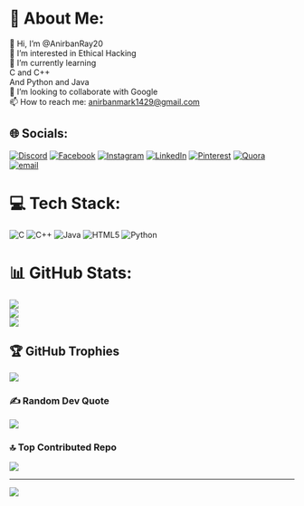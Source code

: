 # 💫 About Me:
👋 Hi, I’m @AnirbanRay20<br>👀 I’m interested in Ethical Hacking<br>🌱 I’m currently learning<br>C and C++<br> And Python and Java<br>💞️ I’m looking to collaborate with Google<br>📫 How to reach me: anirbanmark1429@gmail.com<br>


## 🌐 Socials:
[![Discord](https://img.shields.io/badge/Discord-%237289DA.svg?logo=discord&logoColor=white)](https://discord.gg/https://discordapp.com/users/anirbanray20_20805_82277) [![Facebook](https://img.shields.io/badge/Facebook-%231877F2.svg?logo=Facebook&logoColor=white)](https://facebook.com/https://www.facebook.com/Andrew.Stark.2004/) [![Instagram](https://img.shields.io/badge/Instagram-%23E4405F.svg?logo=Instagram&logoColor=white)](https://instagram.com/https://www.instagram.com/anirban.royal2044/) [![LinkedIn](https://img.shields.io/badge/LinkedIn-%230077B5.svg?logo=linkedin&logoColor=white)](https://linkedin.com/in/https://www.linkedin.com/in/anirban-ray-0336bb242/) [![Pinterest](https://img.shields.io/badge/Pinterest-%23E60023.svg?logo=Pinterest&logoColor=white)](https://pinterest.com/https://in.pinterest.com/anirbanmark1429/) [![Quora](https://img.shields.io/badge/Quora-%23B92B27.svg?logo=Quora&logoColor=white)](https://quora.com/profile/https://www.quora.com/profile/ANIRBAN-ROY-579) [![email](https://img.shields.io/badge/Email-D14836?logo=gmail&logoColor=white)](mailto:anirbanmark1429@gmail.com) 

# 💻 Tech Stack:
![C](https://img.shields.io/badge/c-%2300599C.svg?style=for-the-badge&logo=c&logoColor=white) ![C++](https://img.shields.io/badge/c++-%2300599C.svg?style=for-the-badge&logo=c%2B%2B&logoColor=white) ![Java](https://img.shields.io/badge/java-%23ED8B00.svg?style=for-the-badge&logo=openjdk&logoColor=white) ![HTML5](https://img.shields.io/badge/html5-%23E34F26.svg?style=for-the-badge&logo=html5&logoColor=white) ![Python](https://img.shields.io/badge/python-3670A0?style=for-the-badge&logo=python&logoColor=ffdd54)
# 📊 GitHub Stats:
![](https://github-readme-stats.vercel.app/api?username=AnirbanRay20&theme=dark&hide_border=false&include_all_commits=false&count_private=false)<br/>
![](https://github-readme-streak-stats.herokuapp.com/?user=AnirbanRay20&theme=dark&hide_border=false)<br/>
![](https://github-readme-stats.vercel.app/api/top-langs/?username=AnirbanRay20&theme=dark&hide_border=false&include_all_commits=false&count_private=false&layout=compact)

## 🏆 GitHub Trophies
![](https://github-profile-trophy.vercel.app/?username=AnirbanRay20&theme=radical&no-frame=false&no-bg=false&margin-w=4)

### ✍️ Random Dev Quote
![](https://quotes-github-readme.vercel.app/api?type=horizontal&theme=radical)

### 🔝 Top Contributed Repo
![](https://github-contributor-stats.vercel.app/api?username=AnirbanRay20&limit=5&theme=dark&combine_all_yearly_contributions=true)

---
[![](https://visitcount.itsvg.in/api?id=AnirbanRay20&icon=0&color=0)](https://visitcount.itsvg.in)

<!-- Proudly created with GPRM ( https://gprm.itsvg.in ) -->
